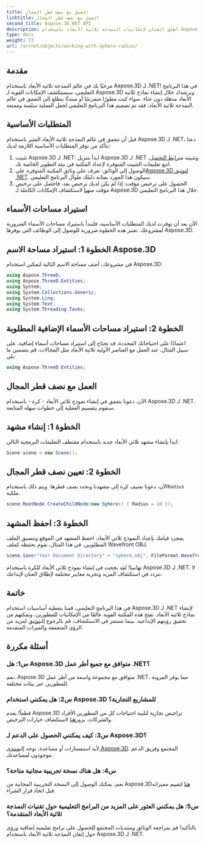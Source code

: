 ```yaml
---
title: العمل مع نصف قطر المجال
linktitle: العمل مع نصف قطر المجال
second_title: Aspose.3D.NET API
description: أطلق العنان لإمكانيات النمذجة ثلاثية الأبعاد باستخدام Aspose.3D لـ .NET. إنشاء نماذج مذهلة دون عناء. تحميل النسخة التجريبية المجانية من الآن!
type: docs
weight: 23
url: /ar/net/objects/working-with-sphere-radius/
---
```

## مقدمة
مرحبًا بك في عالم النمذجة ثلاثية الأبعاد باستخدام Aspose.3D لـ .NET! في هذا البرنامج التعليمي، سنستكشف الإمكانات القوية لـ Aspose.3D ونرشدك خلال إنشاء نماذج ثلاثية الأبعاد مذهلة دون عناء. سواء كنت مطورًا متمرسًا أو مبتدئًا يتطلع إلى التعمق في عالم النمذجة ثلاثية الأبعاد، فقد تم تصميم هذا البرنامج التعليمي لجعل العملية سلسة وممتعة.
## المتطلبات الأساسية
قبل أن نتعمق في عالم النمذجة ثلاثية الأبعاد المثير باستخدام Aspose.3D لـ .NET، دعنا نتأكد من توفر المتطلبات الأساسية اللازمة لديك:
1. تثبيت Aspose.3D لـ .NET: ابدأ بتنزيل Aspose.3D لـ .NET وتثبيته من[رابط التحميل](https://releases.aspose.com/3d/net/). اتبع تعليمات التثبيت المتوفرة لإعداد المكتبة في بيئة التطوير الخاصة بك.
2.  الوصول إلى الوثائق: تعرف على وثائق المكتبة المتوفرة على[Aspose.3D لتوثيق .NET](https://reference.aspose.com/3d/net/). سيكون هذا المورد بمثابة دليلك طوال البرنامج التعليمي.
3.  الحصول على ترخيص مؤقت: إذا لم يكن لديك ترخيص بعد، فاحصل على ترخيص مؤقت من[هنا](https://purchase.aspose.com/temporary-license/) لاستكشاف الإمكانات الكاملة لـ Aspose.3D خلال هذا البرنامج التعليمي.
## استيراد مساحات الأسماء
الآن بعد أن توفرت لديك المتطلبات الأساسية، فلنبدأ باستيراد مساحات الأسماء الضرورية لمشروعك. تعتبر هذه الخطوة ضرورية للوصول إلى الوظائف التي يوفرها Aspose.3D.
## الخطوة 1: استيراد مساحة الاسم Aspose.3D
في مشروعك، أضف مساحة الاسم التالية لتمكين استخدام Aspose.3D:
```csharp
using Aspose.ThreeD;
using Aspose.ThreeD.Entities;
using System;
using System.Collections.Generic;
using System.Linq;
using System.Text;
using System.Threading.Tasks;
```
## الخطوة 2: استيراد مساحات الأسماء الإضافية المطلوبة
اعتمادًا على احتياجاتك المحددة، قد تحتاج إلى استيراد مساحات أسماء إضافية. على سبيل المثال، عند العمل مع العناصر الأولية ثلاثية الأبعاد مثل المجالات، قم بتضمين ما يلي:
```csharp
using Aspose.ThreeD.Entities;
```
## العمل مع نصف قطر المجال
الآن، دعونا نتعمق في إنشاء نموذج ثلاثي الأبعاد - كرة - باستخدام Aspose.3D لـ .NET. سنقوم بتقسيم العملية إلى خطوات سهلة المتابعة.
## الخطوة 1: إنشاء مشهد
ابدأ بإنشاء مشهد ثلاثي الأبعاد جديد باستخدام مقتطف التعليمات البرمجية التالي:
```csharp
Scene scene = new Scene();
```
## الخطوة 2: تعيين نصف قطر المجال
 الآن، دعونا نضيف كرة إلى مشهدنا ونحدد نصف قطرها. ويتم ذلك باستخدام`Radius` ملكية.
```csharp
scene.RootNode.CreateChildNode(new Sphere() { Radius = 10 });
```
## الخطوة 3: احفظ المشهد
بمجرد قيامك بإعداد النموذج ثلاثي الأبعاد، احفظ المشهد في الموقع وتنسيق الملف المطلوبين. في هذا المثال، نقوم بحفظه كملف Wavefront OBJ.
```csharp
scene.Save("Your Document Directory" + "sphere.obj", FileFormat.WavefrontOBJ);
```
تهانينا! لقد نجحت في إنشاء نموذج ثلاثي الأبعاد للكرة باستخدام Aspose.3D لـ .NET. لا تتردد في استكشاف المزيد وتجربة معايير مختلفة لإطلاق العنان لإبداعك.
## خاتمة
في هذا البرنامج التعليمي، قمنا بتغطية أساسيات استخدام Aspose.3D لـ .NET لإنشاء نماذج ثلاثية الأبعاد. تفتح هذه المكتبة القوية عالمًا من الإمكانيات للمطورين، وتمكنهم من تحقيق رؤيتهم الإبداعية. بينما تستمر في الاستكشاف، قم بالرجوع إلى[توثيق](https://reference.aspose.com/3d/net/) لمزيد من الرؤى المتعمقة والميزات المتقدمة.
## أسئلة مكررة

### س1: هل Aspose.3D متوافق مع جميع أطر عمل .NET؟
نعم، Aspose.3D متوافق مع مجموعة واسعة من أطر عمل .NET، مما يوفر المرونة للمطورين عبر بيئات مختلفة.
### س2: هل يمكنني استخدام Aspose.3D للمشاريع التجارية؟
 قطعاً! يقدم Aspose.3D تراخيص تجارية لتلبية احتياجات كل من المطورين الأفراد والشركات. يزور[هنا](https://purchase.aspose.com/buy) لاستكشاف خيارات الترخيص.
### س3: كيف يمكنني الحصول على الدعم لـ Aspose.3D؟
 لأية استفسارات أو مساعدة، توجه إلى[منتدى Aspose.3D](https://forum.aspose.com/c/3d/18). المجتمع وفريق الدعم موجودون لمساعدتك.
### س4: هل هناك نسخة تجريبية مجانية متاحة؟
 نعم، يمكنك الوصول إلى النسخة التجريبية المجانية من Aspose.3D[هنا](https://releases.aspose.com/) لتقييم مميزاته قبل اتخاذ قرار الشراء.
### س5: هل يمكنني العثور على المزيد من البرامج التعليمية حول تقنيات النمذجة ثلاثية الأبعاد المتقدمة؟
بالتأكيد! قم بمراجعة الوثائق ومنتديات المجتمع للحصول على برامج تعليمية إضافية ورؤى حول إتقان النمذجة ثلاثية الأبعاد باستخدام Aspose.3D لـ .NET.